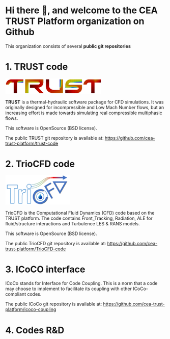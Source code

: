 # Hi there 👋, and welcome to the __CEA TRUST Platform organization__ on Github

This organization consists of several **public git repositories**

# **1. TRUST code**

<img src="https://github.com/cea-trust-platform/.github/blob/main/profile/trust.png" style="width:8cm;">

**TRUST** is a thermal-hydraulic software package for CFD simulations. It was originally designed for incompressible and Low Mach Number flows, but an increasing effort is made towards simulating real compressible multiphasic flows.

This software is OpenSource (BSD license).

The public TRUST git repository is available at: https://github.com/cea-trust-platform/trust-code

# **2. TrioCFD code**

<img src="https://github.com/cea-trust-platform/.github/blob/main/profile/tcfd.png">

TrioCFD is the Computational Fluid Dynamics (CFD) code based on the TRUST platform. The code contains Front_Tracking, Radiation, ALE for fluid/structure interactions and Turbulence LES & RANS models.

This software is OpenSource (BSD license).

The public TrioCFD git repository is available at: https://github.com/cea-trust-platform/TrioCFD-code

# **3. ICoCO interface**

ICoCo stands for Interface for Code Coupling. This is a norm that a code may choose to implement to facilitate its coupling with other ICoCo-compliant codes.

The public ICoCo git repository is available at: https://github.com/cea-trust-platform/icoco-coupling

# **4. Codes R&D**
